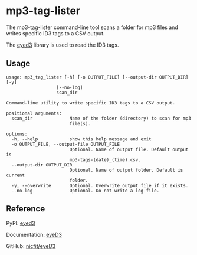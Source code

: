 
# mp3-tag-lister

The mp3-tag-lister command-line tool scans a folder for mp3 files and writes specific ID3 tags to a CSV output.

The [eyed3](https://pypi.org/project/eyed3/) library is used to read the ID3 tags.

## Usage

```
usage: mp3_tag_lister [-h] [-o OUTPUT_FILE] [--output-dir OUTPUT_DIR] [-y]
                   [--no-log]
                   scan_dir

Command-line utility to write specific ID3 tags to a CSV output.

positional arguments:
  scan_dir              Name of the folder (directory) to scan for mp3
                        file(s).

options:
  -h, --help            show this help message and exit
  -o OUTPUT_FILE, --output-file OUTPUT_FILE
                        Optional. Name of output file. Default output is
                        mp3-tags-(date)_(time).csv.
  --output-dir OUTPUT_DIR
                        Optional. Name of output folder. Default is current
                        folder.
  -y, --overwrite       Optional. Overwrite output file if it exists.
  --no-log              Optional. Do not write a log file.
```

## Reference

PyPI: [eyed3](https://pypi.org/project/eyed3/)

Documentation: [eyeD3](https://eyed3.readthedocs.io/en/latest/)

GitHub: [nicfit/eyeD3](https://github.com/nicfit/eyeD3)
